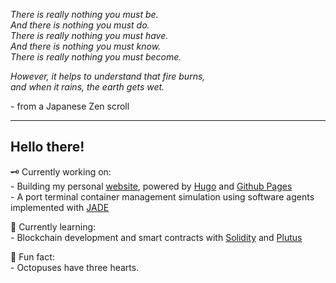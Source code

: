 *There is really nothing you must be.*   
*And there is nothing you must do.*  
*There is really nothing you must have.*  
*And there is nothing you must know.*  
*There is really nothing you must become.*  
  
*However, it helps to understand that fire burns,*  
*and when it rains, the earth gets wet.*  
  
\- from a Japanese Zen scroll  

---

## Hello there! 

🗝️ Currently working on:  
    - Building my personal [website](https://github.com/muratcanakcay/Website), powered by [Hugo](https://gohugo.io/) and [Github Pages](https://pages.github.com/)  
    - A port terminal container management simulation using software agents implemented with [JADE](https://jade.tilab.com/)  

💎 Currently learning:  
    - Blockchain development and smart contracts with [Solidity](https://soliditylang.org/) and [Plutus](https://developers.cardano.org/docs/smart-contracts/plutus/)  
  
🐙 Fun fact:  
    - Octopuses have three hearts.  
